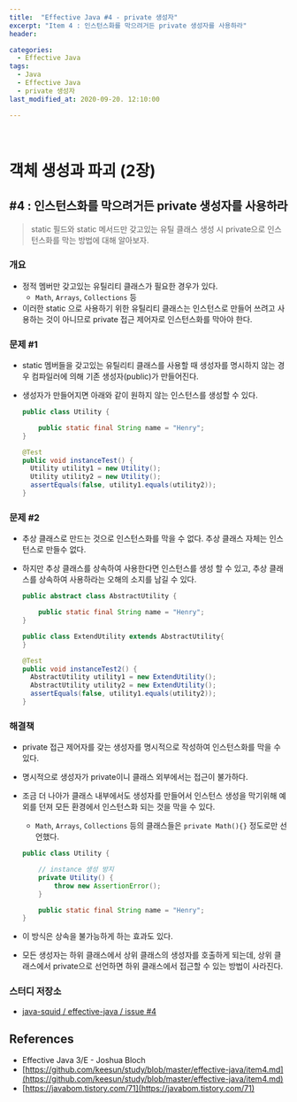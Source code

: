 ```yaml
---
title:  "Effective Java #4 - private 생성자"
excerpt: "Item 4 : 인스턴스화를 막으려거든 private 생성자를 사용하라"
header:

categories:
  - Effective Java
tags:
  - Java
  - Effective Java
  - private 생성자
last_modified_at: 2020-09-20. 12:10:00

---
```


<br>

# 객체 생성과 파괴 (2장)

## #4 : 인스턴스화를 막으려거든 private 생성자를 사용하라

> static 필드와 static 메서드만 갖고있는 유틸 클래스 생성 시 private으로 인스턴스화를 막는 방법에 대해 알아보자.

### 개요

- 정적 멤버만 갖고있는 유틸리티 클래스가 필요한 경우가 있다.
  - `Math`, `Arrays`, `Collections` 등
- 이러한 static 으로 사용하기 위한 유틸리티 클래스는 인스턴스로 만들어 쓰려고 사용하는 것이 아니므로 private 접근 제어자로 인스턴스화를 막아야 한다.



### 문제 #1

- static 멤버들을 갖고있는 유틸리티 클래스를 사용할 때 생성자를 명시하지 않는 경우 컴파일러에 의해 기존 생성자(public)가 만들어진다.

- 생성자가 만들어지면 아래와 같이 원하지 않는 인스턴스를 생성할 수 있다.

  ```java
  public class Utility {
  
      public static final String name = "Henry";
  }
  ```

  ```java
  @Test
  public void instanceTest() {
    Utility utility1 = new Utility();
    Utility utility2 = new Utility();
    assertEquals(false, utility1.equals(utility2));
  }
  ```



### 문제 #2

- 추상 클래스로 만드는 것으로 인스턴스화를 막을 수 없다. 추상 클래스 자체는 인스턴스로 만들수 없다.

- 하지만 추상 클래스를 상속하여 사용한다면 인스턴스를 생성 할 수 있고, 추상 클래스를 상속하여 사용하라는 오해의 소지를 남길 수 있다.

  ```java
  public abstract class AbstractUtility {
  
      public static final String name = "Henry";
  }
  ```

  ```java
  public class ExtendUtility extends AbstractUtility{
  }
  ```

  ```java
  @Test
  public void instanceTest2() {
    AbstractUtility utility1 = new ExtendUtility();
    AbstractUtility utility2 = new ExtendUtility();
    assertEquals(false, utility1.equals(utility2));
  }
  ```



### 해결책

- private 접근 제어자를 갖는 생성자를 명시적으로 작성하여 인스턴스화를 막을 수 있다.

- 명시적으로 생성자가 private이니 클래스 외부에서는 접근이 불가하다.

- 조금 더 나아가 클래스 내부에서도 생성자를 만들어서 인스턴스 생성을 막기위해 예외를 던져 모든 환경에서 인스턴스화 되는 것을 막을 수 있다.

  - `Math`, `Arrays`, `Collections` 등의 클래스들은 `private Math(){}` 정도로만 선언했다.

  ```java
  public class Utility {
  
      // instance 생성 방지
      private Utility() {
          throw new AssertionError();
      }
  
      public static final String name = "Henry";
  }
  ```

- 이 방식은 상속을 불가능하게 하는 효과도 있다.

- 모든 생성자는 하위 클래스에서 상위 클래스의 생성자를 호출하게 되는데, 상위 클래스에서 private으로 선언하면 하위 클래스에서 접근할 수 있는 방법이 사라진다.



### 스터디 저장소

- [java-squid / effective-java / issue #4](https://github.com/java-squid/effective-java/issues/4)



## References

- Effective Java 3/E - Joshua Bloch
- [https://github.com/keesun/study/blob/master/effective-java/item4.md](https://github.com/keesun/study/blob/master/effective-java/item4.md)
- [https://javabom.tistory.com/71](https://javabom.tistory.com/71)